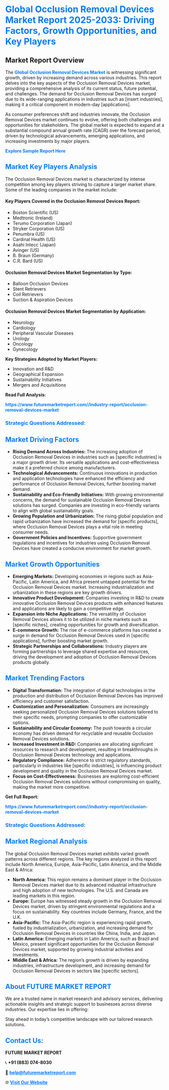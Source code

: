 <h1 style="color: #007BFF;">Global Occlusion Removal Devices Market Report 2025-2033: Driving Factors, Growth Opportunities, and Key Players</h1>

<section id="overview">
<h2>Market Report Overview</h2>
<p>The <a href="https://www.futuremarketreport.com//industry-report/occlusion-removal-devices-market" style="color: #007BFF; text-decoration: none;"><strong>Global Occlusion Removal Devices Market</strong></a> is witnessing significant growth, driven by increasing demand across various industries. This report delves into the key aspects of the Occlusion Removal Devices market, providing a comprehensive analysis of its current status, future potential, and challenges. The demand for Occlusion Removal Devices has surged due to its wide-ranging applications in industries such as [insert industries], making it a critical component in modern-day [applications].</p>
<p>As consumer preferences shift and industries innovate, the Occlusion Removal Devices market continues to evolve, offering both challenges and opportunities for stakeholders. The global market is expected to expand at a substantial compound annual growth rate (CAGR) over the forecast period, driven by technological advancements, emerging applications, and increasing investments by major players.</p>
</section>

<section id="overview">
<p><a href="https://www.futuremarketreport.com//request-sample/reportId=53177" style="color: #007BFF; text-decoration: none;"><strong>Explore Sample Report Here</strong></a></p>
</section>

<section id="key-players">
<h2 style="color: #007BFF;">Market Key Players Analysis</h2>
<p>The Occlusion Removal Devices market is characterized by intense competition among key players striving to capture a larger market share. Some of the leading companies in the market include:</p>
<h4>Key Players Covered in the Occlusion Removal Devices Report:</h4>
<ul><li>Boston Scientific (US)</li><li>Medtronic (Ireland)</li><li>Terumo Corporation (Japan)</li><li>Stryker Corporation (US)</li><li>Penumbra (US)</li><li>Cardinal Health (US)</li><li>Asahi Intecc (Japan)</li><li>Avinger (US)</li><li>B. Braun (Germany)</li><li>C.R. Bard (US)</li></ul>
<h4>Occlusion Removal Devices Market Segmentation by Type:</h4>
<ul><li>Balloon Occlusion Devices</li><li>Stent Retrievers</li><li>Coil Retrievers</li><li>Suction &amp; Aspiration Devices</li></ul>

<h4>Occlusion Removal Devices Market Segmentation by Application:</h4>
<ul><li>Neurology</li><li>Cardiology</li><li>Peripheral Vascular Diseases</li><li>Urology</li><li>Oncology</li><li>Gynecology</li></ul>
<p><strong>Key Strategies Adopted by Market Players:</strong></p>
<ul>
<li>Innovation and R&D</li>
<li>Geographical Expansion</li>
<li>Sustainability Initiatives</li>
<li>Mergers and Acquisitions</li>
</ul>
</section>

<section>
<p><strong>Read Full Analysis: </strong></p><a href="https://www.futuremarketreport.com//industry-report/occlusion-removal-devices-market" style="color: #007BFF; text-decoration: none;"><strong>https://www.futuremarketreport.com//industry-report/occlusion-removal-devices-market</strong></a>
<h3 style="color: #007BFF;">Strategic Questions Addressed:</h3>
</section>

<section id="driving-factors">
<h2 style="color: #007BFF;">Market Driving Factors</h2>
<ul>
<li><strong>Rising Demand Across Industries:</strong> The increasing adoption of Occlusion Removal Devices in industries such as [specific industries] is a major growth driver. Its versatile applications and cost-effectiveness make it a preferred choice among manufacturers.</li>
<li><strong>Technological Advancements:</strong> Continuous innovations in production and application technologies have enhanced the efficiency and performance of Occlusion Removal Devices, further boosting market demand.</li>
<li><strong>Sustainability and Eco-Friendly Initiatives:</strong> With growing environmental concerns, the demand for sustainable Occlusion Removal Devices solutions has surged. Companies are investing in eco-friendly variants to align with global sustainability goals.</li>
<li><strong>Growing Population and Urbanization:</strong> The rising global population and rapid urbanization have increased the demand for [specific products], where Occlusion Removal Devices plays a vital role in meeting consumer needs.</li>
<li><strong>Government Policies and Incentives:</strong> Supportive government regulations and incentives for industries using Occlusion Removal Devices have created a conducive environment for market growth.</li>
</ul>
</section>

<section id="growth-opportunities">
<h2 style="color: #007BFF;">Market Growth Opportunities</h2>
<ul>
<li><strong>Emerging Markets:</strong> Developing economies in regions such as Asia-Pacific, Latin America, and Africa present untapped potential for the Occlusion Removal Devices market. Increasing industrialization and urbanization in these regions are key growth drivers.</li>
<li><strong>Innovative Product Development:</strong> Companies investing in R&D to create innovative Occlusion Removal Devices products with enhanced features and applications are likely to gain a competitive edge.</li>
<li><strong>Expansion into Niche Applications:</strong> The versatility of Occlusion Removal Devices allows it to be utilized in niche markets such as [specific niches], creating opportunities for growth and diversification.</li>
<li><strong>E-commerce Growth:</strong> The rise of e-commerce platforms has created a surge in demand for Occlusion Removal Devices used in [specific applications], further boosting market growth.</li>
<li><strong>Strategic Partnerships and Collaborations:</strong> Industry players are forming partnerships to leverage shared expertise and resources, driving the development and adoption of Occlusion Removal Devices products globally.</li>
</ul>
</section>

<section id="trending-factors">
<h2 style="color: #007BFF;">Market Trending Factors</h2>
<ul>
<li><strong>Digital Transformation:</strong> The integration of digital technologies in the production and distribution of Occlusion Removal Devices has improved efficiency and customer satisfaction.</li>
<li><strong>Customization and Personalization:</strong> Consumers are increasingly seeking personalized Occlusion Removal Devices solutions tailored to their specific needs, prompting companies to offer customizable options.</li>
<li><strong>Sustainability and Circular Economy:</strong> The push towards a circular economy has driven demand for recyclable and reusable Occlusion Removal Devices solutions.</li>
<li><strong>Increased Investment in R&D:</strong> Companies are allocating significant resources to research and development, resulting in breakthroughs in Occlusion Removal Devices technology and applications.</li>
<li><strong>Regulatory Compliance:</strong> Adherence to strict regulatory standards, particularly in industries like [specific industries], is influencing product development and quality in the Occlusion Removal Devices market.</li>
<li><strong>Focus on Cost-Effectiveness:</strong> Businesses are exploring cost-efficient Occlusion Removal Devices solutions without compromising on quality, making the market more competitive.</li>
</ul>
</section>

<section>
<p><strong>Get Full Report: </strong></p><a href="https://www.futuremarketreport.com//industry-report/occlusion-removal-devices-market" style="color: #007BFF; text-decoration: none;"><strong>https://www.futuremarketreport.com//industry-report/occlusion-removal-devices-market</strong></a>
<h3 style="color: #007BFF;">Strategic Questions Addressed:</h3>
</section>


<section id="regional-analysis">
<h2 style="color: #007BFF;">Market Regional Analysis</h2>
<p>The global Occlusion Removal Devices market exhibits varied growth patterns across different regions. The key regions analyzed in this report include North America, Europe, Asia-Pacific, Latin America, and the Middle East & Africa:</p>
<ul>
<li><strong>North America:</strong> This region remains a dominant player in the Occlusion Removal Devices market due to its advanced industrial infrastructure and high adoption of new technologies. The U.S. and Canada are leading markets in this region.</li>
<li><strong>Europe:</strong> Europe has witnessed steady growth in the Occlusion Removal Devices market, driven by stringent environmental regulations and a focus on sustainability. Key countries include Germany, France, and the U.K.</li>
<li><strong>Asia-Pacific:</strong> The Asia-Pacific region is experiencing rapid growth, fueled by industrialization, urbanization, and increasing demand for Occlusion Removal Devices in countries like China, India, and Japan.</li>
<li><strong>Latin America:</strong> Emerging markets in Latin America, such as Brazil and Mexico, present significant opportunities for the Occlusion Removal Devices market, supported by growing industrial activities and investments.</li>
<li><strong>Middle East & Africa:</strong> The region’s growth is driven by expanding industries, infrastructure development, and increasing demand for Occlusion Removal Devices in sectors like [specific sectors].</li>
</ul>
</section>

<footer>
<h2 style="color: #007BFF;">About FUTURE MARKET REPORT</h2>
<p>We are a trusted name in market research and advisory services, delivering actionable insights and strategic support to businesses across diverse industries. Our expertise lies in offering:</p>

<p>Stay ahead in today’s competitive landscape with our tailored research solutions.</p>

<h2 style="color: #007BFF;">Contact Us:</h2>
<p><strong>FUTURE MARKET REPORT</strong></p>
<p>📞 <strong>+91 (883) 074-8030</strong></p>
<p>📧 <strong><a href="mailto:help@futuremarketreport.com" style="color: #007BFF;">help@futuremarketreport.com</a></strong></p>
<p>🌐 <strong><a href="https://www.futuremarketreport.com/" style="color: #007BFF;">Visit Our Website</a></strong></p>
</footer>
